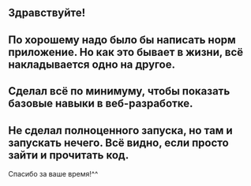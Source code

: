 Здравствуйте!
---
По хорошему надо было бы написать норм приложение. Но как это бывает в жизни, всё накладывается одно на другое.
---
Сделал всё по минимуму, чтобы показать базовые навыки в веб-разработке.
---
Не сделал полноценного запуска, но там и запускать нечего. Всё видно, если просто зайти и прочитать код.
---
Спасибо за ваше время!^^
